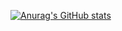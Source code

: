 [![Anurag's GitHub stats](https://github-readme-stats.vercel.app/api?FelipeSchneiderr=anuraghazra)](https://github.com/anuraghazra/github-readme-stats)
